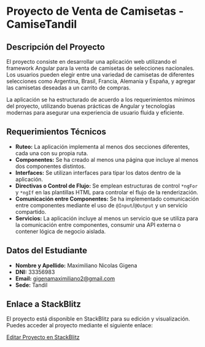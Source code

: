 
# Proyecto de Venta de Camisetas - CamiseTandil

## Descripción del Proyecto

El proyecto consiste en desarrollar una aplicación web utilizando el framework Angular para la venta de camisetas de selecciones nacionales. Los usuarios pueden elegir entre una variedad de camisetas de diferentes selecciones como Argentina, Brasil, Francia, Alemania y España, y agregar las camisetas deseadas a un carrito de compras.

La aplicación se ha estructurado de acuerdo a los requerimientos mínimos del proyecto, utilizando buenas prácticas de Angular y tecnologías modernas para asegurar una experiencia de usuario fluida y eficiente.

## Requerimientos Técnicos

- **Ruteo:** La aplicación implementa al menos dos secciones diferentes, cada una con su propia ruta.
- **Componentes:** Se ha creado al menos una página que incluye al menos dos componentes distintos.
- **Interfaces:** Se utilizan interfaces para tipar los datos dentro de la aplicación.
- **Directivas o Control de Flujo:** Se emplean estructuras de control `*ngFor` y `*ngIf` en las plantillas HTML para controlar el flujo de la renderización.
- **Comunicación entre Componentes:** Se ha implementado comunicación entre componentes mediante el uso de `@Input`/`@Output` y un servicio compartido.
- **Servicios:** La aplicación incluye al menos un servicio que se utiliza para la comunicación entre componentes, consumir una API externa o contener lógica de negocio aislada.

## Datos del Estudiante

- **Nombre y Apellido:** Maximiliano Nicolas Gigena
- **DNI:** 33356983
- **Email:** gigenamaximiliano2@gmail.com
- **Sede:** Tandil



## Enlace a StackBlitz

El proyecto está disponible en StackBlitz para su edición y visualización. Puedes acceder al proyecto mediante el siguiente enlace:

[Editar Proyecto en StackBlitz](https://stackblitz.com/~/github.com/gigenamaximiliano2/camiseTandil)